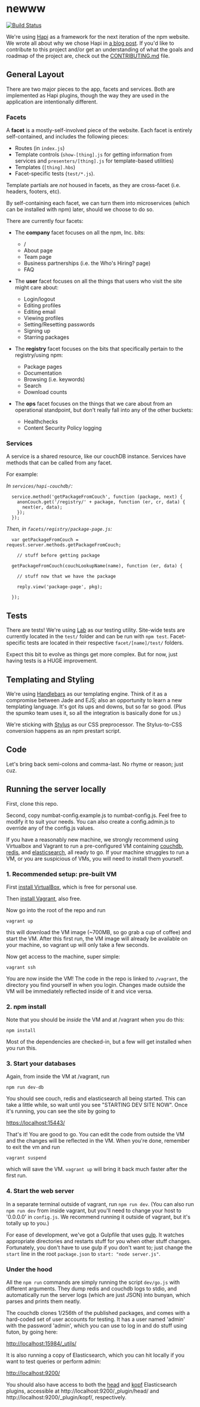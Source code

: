 newww
=====

[![Build Status](https://travis-ci.org/npm/newww.png)](https://travis-ci.org/npm/newww)

We're using [Hapi](https://github.com/spumko/hapi) as a framework for the
next iteration of the npm website. We wrote all about why we chose Hapi in
[a blog
post](http://blog.npmjs.org/post/88024339405/nearing-practical-maintainability).
If you'd like to contribute to this project and/or get an understanding of
what the goals and roadmap of the project are, check out the
[CONTRIBUTING.md](https://github.com/npm/newww/blob/master/CONTRIBUTING.md)
file.

## General Layout

There are two major pieces to the app, facets and services. Both are
implemented as Hapi plugins, though the way they are used in the application
are intentionally different.

### Facets

A **facet** is a mostly-self-involved piece of the website. Each facet is
entirely self-contained, and includes the following pieces:

* Routes (in `index.js`)
* Template controls (`show-[thing].js` for getting information from services and `presenters/[thing].js` for template-based utilities)
* Templates (`[thing].hbs`)
* Facet-specific tests (`test/*.js`).

Template partials are *not* housed in facets, as they are cross-facet (i.e.
headers, footers, etc).

By self-containing each facet, we can turn them into microservices (which
can be installed with npm) later, should we choose to do so.

There are currently four facets:

* The **company** facet focuses on all the npm, Inc. bits:
	* /
	* About page
	* Team page
	* Business partnerships (i.e. the Who's Hiring? page)
	* FAQ

* The **user** facet focuses on all the things that users who visit the site might care about:
	* Login/logout
	* Editing profiles
	* Editing email
	* Viewing profiles
	* Setting/Resetting passwords
	* Signing up
	* Starring packages

* The **registry** facet focuses on the bits that specifically pertain to the registry/using npm:
	* Package pages
	* Documentation
	* Browsing (i.e. keywords)
	* Search
	* Download counts

* The **ops** facet focuses on the things that we care about from an operational standpoint, but don't really fall into any of the other buckets:
	* Healthchecks
	* Content Security Policy logging

### Services

A service is a shared resource, like our couchDB instance. Services have
methods that can be called from any facet.

For example:

_In `services/hapi-couchdb/`:_

```
  service.method('getPackageFromCouch', function (package, next) {
    anonCouch.get('/registry/' + package, function (er, cr, data) {
      next(er, data);
    });
  });
```

_Then, in `facets/registry/package-page.js`:_

```
  var getPackageFromCouch = request.server.methods.getPackageFromCouch;

	// stuff before getting package

  getPackageFromCouch(couchLookupName(name), function (er, data) {

	// stuff now that we have the package

	reply.view('package-page', pkg);

  });

```

## Tests

There are tests! We're using [Lab](https://github.com/spumko/lab) as our
testing utility. Site-wide tests are currently located in the `test/` folder
and can be run with `npm test`. Facet-specific tests are located in their
respective `facet/[name]/test/` folders.

Expect this bit to evolve as things get more complex. But for now, just
having tests is a HUGE improvement.

## Templating and Styling

We're using [Handlebars](http://handlebarsjs.com/) as our templating engine.
Think of it as a compromise between Jade and EJS; also an opportunity to
learn a new templating language. It's got its ups and downs, but so far so
good. (Plus the spumko team uses it, so all the integration is basically
done for us.)

We're sticking with [Stylus](http://learnboost.github.io/stylus/) as our CSS
preprocessor. The Stylus-to-CSS conversion happens as an npm prestart
script.

## Code

Let's bring back semi-colons and comma-last. No rhyme or reason; just cuz.

## Running the server locally

First, clone this repo.

Second, copy numbat-config.example.js to numbat-config.js. Feel free to
modify it to suit your needs. You can also create a config.admin.js to
override any of the config.js values.

If you have a reasonably new machine, we strongly recommend using Virtualbox
and Vagrant to run a pre-configured VM containing [couchdb](http://couchdb.apache.org/),
[redis](http://redis.io/), and [elasticsearch](http://www.elasticsearch.org/),
all ready to go. If your machine struggles to run a VM, or you are suspicious
of VMs, you will need to install them yourself.

### 1. Recommended setup: pre-built VM

First [install VirtualBox](https://www.virtualbox.org/wiki/Downloads), which is
free for personal use.

Then [install Vagrant](https://www.vagrantup.com/downloads.html), also free.

Now go into the root of the repo and run

`vagrant up`

this will download the VM image (~700MB, so go grab a cup of coffee) and start
the VM. After this first run, the VM image will already be available on your
machine, so vagrant up will only take a few seconds.

Now get access to the machine, super simple:

`vagrant ssh`

You are now inside the VM! The code in the repo is linked to `/vagrant`, the
directory you find yourself in when you login. Changes made outside the VM
will be immediately reflected inside of it and vice versa.

### 2. npm install

Note that you should be *inside* the VM and at /vagrant when you do this:

`npm install`

Most of the dependencies are checked-in, but a few will get installed when
you run this.

### 3. Start your databases

Again, from inside the VM at /vagrant, run

`npm run dev-db`

You should see couch, redis and elasticsearch all being started. This can
take a little while, so wait until you see "STARTING DEV SITE NOW". Once it's
running, you can see the site by going to

[https://localhost:15443/](https://localhost:15443/)

That's it! You are good to go. You can edit the code from outside the VM and
the changes will be reflected in the VM. When you're done, remember to exit
the vm and run

`vagrant suspend`

which will save the VM. `vagrant up` will bring it back much faster after the
first run.

### 4. Start the web server

In a separate terminal outside of vagrant, run `npm run dev`. (You can also
run `npm run dev` from inside vagrant, but you'll need to change your host to
'0.0.0.0' in `config.js`. We recommend running it outside of vagrant, but
it's totally up to you.)

For ease of development, we've got a Gulpfile that uses
[gulp](http://gulpjs.com/). It watches appropriate directories and restarts
stuff for you when other stuff changes. Fortunately, you don't have to use
gulp if you don't want to; just change the `start` line in the root
`package.json` to `start: "node server.js"`.

### Under the hood

All the `npm run` commands are simply running the script `dev/go.js` with
different arguments. They dump redis and couchdb logs to stdio, and
automatically run the server logs (which are just JSON) into bunyan, which
parses and prints them neatly.

The couchdb clones 1/256th of the published packages, and comes with a
hard-coded set of user accounts for testing. It has a user named 'admin' with
the password 'admin', which you can use to log in and do stuff using futon,
by going here:

[http://localhost:15984/_utils/](http://localhost:15984/_utils/)

It is also running a copy of Elasticsearch, which you can hit locally if you
want to test queries or perform admin:

[http://localhost:9200/](http://localhost:9200/)

You should also have access to both the
[head](http://mobz.github.io/elasticsearch-head/) and
[kopf](https://github.com/lmenezes/elasticsearch-kopf) Elasticsearch
plugins, accessible at http://localhost:9200/_plugin/head/ and
http://localhost:9200/_plugin/kopf/, respectively.  
